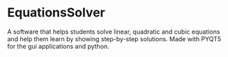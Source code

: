 # EquationsSolver
A software that helps students solve linear, quadratic and cubic equations and help them learn by showing step-by-step solutions.
Made with PYQT5 for the gui applications and python.
